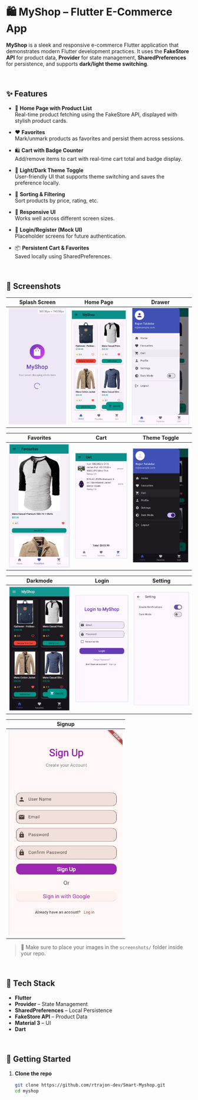 # 🛍️ MyShop – Flutter E-Commerce App

**MyShop** is a sleek and responsive e-commerce Flutter application that demonstrates modern Flutter development practices. It uses the **FakeStore API** for product data, **Provider** for state management, **SharedPreferences** for persistence, and supports **dark/light theme switching**.

<br>

## ✨ Features

- 🛒 **Home Page with Product List**  
  Real-time product fetching using the FakeStore API, displayed with stylish product cards.

- ❤️ **Favorites**  
  Mark/unmark products as favorites and persist them across sessions.

- 🛍️ **Cart with Badge Counter**  
  Add/remove items to cart with real-time cart total and badge display.

- 🌙 **Light/Dark Theme Toggle**  
  User-friendly UI that supports theme switching and saves the preference locally.

- 🔀 **Sorting & Filtering**  
  Sort products by price, rating, etc.

- 📱 **Responsive UI**  
  Works well across different screen sizes.

- 🔐 **Login/Register (Mock UI)**  
  Placeholder screens for future authentication.

- 📦 **Persistent Cart & Favorites**  
  Saved locally using SharedPreferences.

<br>

## 📸 Screenshots

| Splash Screen | Home Page | Drawer |
|---|---|---|
| ![Splash](lib/screenshots/splash.png) | ![Home](lib/screenshots/home.png) | ![Details](lib/screenshots/drawer.png) |

| Favorites | Cart | Theme Toggle |
|---|---|---|
| ![Favorites](lib/screenshots/favorites.png) | ![Cart](lib/screenshots/cart.png) | ![Theme](lib/screenshots/theme.png) |

| Darkmode | Login | Setting |
|---|---|---|
| ![Favorites](lib/screenshots/darkmode.png) | ![Cart](lib/screenshots/login.png) | ![Theme](lib/screenshots/setting.png) |

| Signup |
|---|
| ![Favorites](lib/screenshots/signup.png) |

> 📁 Make sure to place your images in the `screenshots/` folder inside your repo.

<br>

## 🧠 Tech Stack

- **Flutter**
- **Provider** – State Management
- **SharedPreferences** – Local Persistence
- **FakeStore API** – Product Data
- **Material 3** – UI
- **Dart**

<br>

## 🚀 Getting Started

1. **Clone the repo**
   ```bash
   git clone https://github.com/rtrajon-dev/Smart-Myshop.git
   cd myshop
